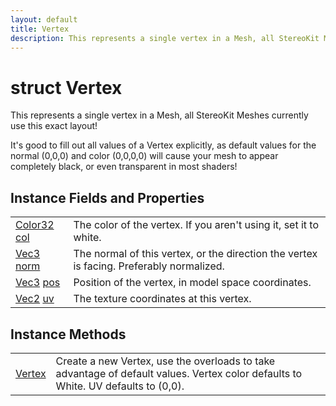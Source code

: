 ```yaml
---
layout: default
title: Vertex
description: This represents a single vertex in a Mesh, all StereoKit Meshes currently use this exact layout!  It's good to fill out all values of a Vertex explicitly, as default values for the normal (0,0,0) and color (0,0,0,0) will cause your mesh to appear completely black, or even transparent in most shaders!
---
```

# struct Vertex

This represents a single vertex in a Mesh, all StereoKit
Meshes currently use this exact layout!

It's good to fill out all values of a Vertex explicitly, as default
values for the normal (0,0,0) and color (0,0,0,0) will cause your
mesh to appear completely black, or even transparent in most shaders!


## Instance Fields and Properties

|  |  |
|--|--|
|[Color32]({{site.url}}/Pages/Reference/Color32.html) [col]({{site.url}}/Pages/Reference/Vertex/col.html)|The color of the vertex. If you aren't using it, set it to white.|
|[Vec3]({{site.url}}/Pages/Reference/Vec3.html) [norm]({{site.url}}/Pages/Reference/Vertex/norm.html)|The normal of this vertex, or the direction the vertex is facing. Preferably normalized.|
|[Vec3]({{site.url}}/Pages/Reference/Vec3.html) [pos]({{site.url}}/Pages/Reference/Vertex/pos.html)|Position of the vertex, in model space coordinates.|
|[Vec2]({{site.url}}/Pages/Reference/Vec2.html) [uv]({{site.url}}/Pages/Reference/Vertex/uv.html)|The texture coordinates at this vertex.|


## Instance Methods

|  |  |
|--|--|
|[Vertex]({{site.url}}/Pages/Reference/Vertex/Vertex.html)|Create a new Vertex, use the overloads to take advantage of default values. Vertex color defaults to White. UV defaults to (0,0).|



